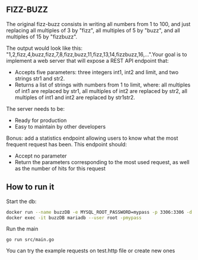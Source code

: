 ## FIZZ-BUZZ

The original fizz-buzz consists in writing all numbers from 1 to 100, and just replacing all multiples of 3 by "fizz", all multiples of 5 by "buzz", and all multiples of 15 by "fizzbuzz".

The output would look like this: "1,2,fizz,4,buzz,fizz,7,8,fizz,buzz,11,fizz,13,14,fizzbuzz,16,...".Your goal is to implement a web server that will expose a REST API endpoint that:
- Accepts five parameters: three integers int1, int2 and limit, and two strings str1 and str2.
- Returns a list of strings with numbers from 1 to limit, where: all multiples of int1 are replaced by str1, all multiples of int2 are replaced by str2, all multiples of int1 and int2 are replaced by str1str2.

The server needs to be:
- Ready for production
- Easy to maintain by other developers

Bonus: add a statistics endpoint allowing users to know what the most frequent request has been. This endpoint should:
- Accept no parameter
- Return the parameters corresponding to the most used request, as well as the number of hits for this request

## How to run it

Start the db:

```bash
docker run --name buzzDB -e MYSQL_ROOT_PASSWORD=mypass -p 3306:3306 -d docker.io/library/mariadb:11.3
docker exec -it buzzDB mariadb --user root -pmypass
```

Run the main
```
go run src/main.go
```

You can try the example requests on test.http file or create new ones 

